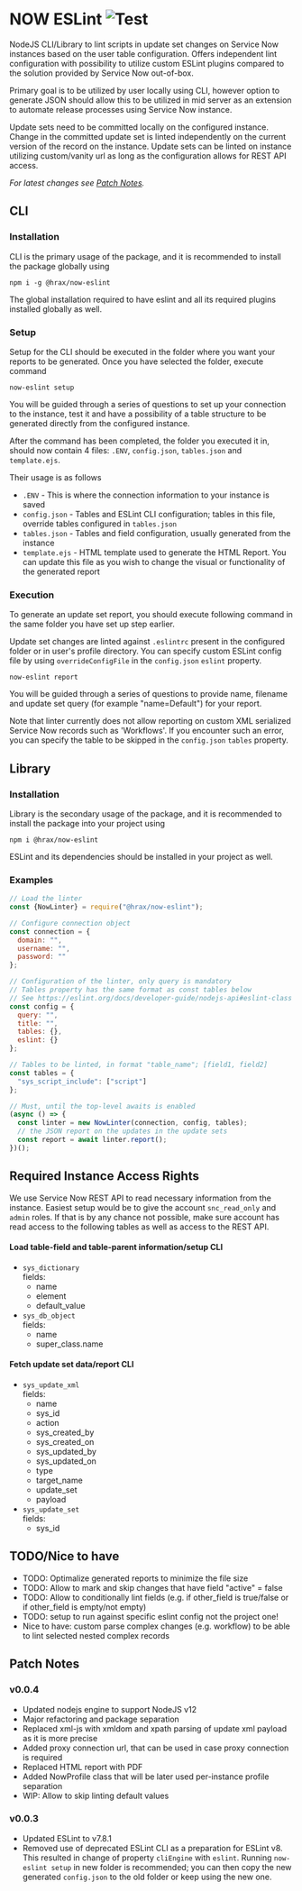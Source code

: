 # NOW ESLint ![Test](https://github.com/hrax/now-eslint/workflows/Test/badge.svg) 

NodeJS CLI/Library to lint scripts in update set changes on Service Now instances based on the user table configuration. Offers independent lint configuration with possibility to utilize custom ESLint plugins compared to the solution provided by Service Now out-of-box.

Primary goal is to be utilized by user locally using CLI, however option to generate JSON should allow this to be utilized in mid server as an extension to automate release processes using Service Now instance.

Update sets need to be committed locally on the configured instance. Change in the committed update set is linted independently on the current version of the record on the instance. Update sets can be linted on instance utilizing custom/vanity url as long as the configuration allows for REST API access.

*For latest changes see [Patch Notes](#patch-notes).*

## CLI

### Installation

CLI is the primary usage of the package, and it is recommended to install the package globally using

```
npm i -g @hrax/now-eslint
```

The global installation required to have eslint and all its required plugins installed globally as well.

### Setup

Setup for the CLI should be executed in the folder where you want your reports to be generated. Once you have selected the folder, execute command

```
now-eslint setup
```

You will be guided through a series of questions to set up your connection to the instance, test it and have a possibility of a table structure to be generated directly from the configured instance.

After the command has been completed, the folder you executed it in, should now contain 4 files: `.ENV`, `config.json`, `tables.json` and `template.ejs`.

Their usage is as follows

 * `.ENV` - This is where the connection information to your instance is saved
 * `config.json` - Tables and ESLint CLI configuration; tables in this file, override tables configured in `tables.json`
 * `tables.json` - Tables and field configuration, usually generated from the instance
 * `template.ejs` - HTML template used to generate the HTML Report. You can update this file as you wish to change the visual or functionality of the generated report

### Execution

To generate an update set report, you should execute following command in the same folder you have set up step earlier.

Update set changes are linted against `.eslintrc` present in the configured folder or in user's profile directory. You can specify custom ESLint config file by using `overrideConfigFile` in the `config.json` `eslint` property.

```
now-eslint report
```

You will be guided through a series of questions to provide name, filename and update set query (for example "name=Default") for your report.

Note that linter currently does not allow reporting on custom XML serialized Service Now records such as 'Workflows'. If you encounter such an error, you can specify the table to be skipped in the `config.json` `tables` property.

## Library

### Installation

Library is the secondary usage of the package, and it is recommended to install the package into your project using

```
npm i @hrax/now-eslint
```

ESLint and its dependencies should be installed in your project as well.

### Examples

```javascript
// Load the linter
const {NowLinter} = require("@hrax/now-eslint");

// Configure connection object
const connection = {
  domain: "",
  username: "",
  password: ""
};

// Configuration of the linter, only query is mandatory
// Tables property has the same format as const tables below
// See https://eslint.org/docs/developer-guide/nodejs-api#eslint-class for available options for eslint property
const config = {
  query: "",
  title: "",
  tables: {},
  eslint: {}
};

// Tables to be linted, in format "table_name"; [field1, field2]
const tables = {
  "sys_script_include": ["script"]
};

// Must, until the top-level awaits is enabled
(async () => {
  const linter = new NowLinter(connection, config, tables);
  // the JSON report on the updates in the update sets
  const report = await linter.report();
})();
```

## Required Instance Access Rights

We use Service Now REST API to read necessary information from the instance. Easiest setup would be to give the account `snc_read_only` and `admin` roles. If that is by any chance not possible, make sure account has read access to the following tables as well as access to the REST API.

#### Load table-field and table-parent information/setup CLI

- `sys_dictionary`  
fields:  
    - name
    - element
    - default_value
- `sys_db_object`  
fields:  
    - name
    - super_class.name

#### Fetch update set data/report CLI

- `sys_update_xml`  
fields:  
    - name
    - sys_id
    - action
    - sys_created_by
    - sys_created_on
    - sys_updated_by
    - sys_updated_on
    - type
    - target_name
    - update_set
    - payload
- `sys_update_set`  
fields:  
    - sys_id

## TODO/Nice to have

- TODO: Optimalize generated reports to minimize the file size
- TODO: Allow to mark and skip changes that have field "active" = false
- TODO: Allow to conditionally lint fields (e.g. if other_field is true/false or if other_field is empty/not empty)
- TODO: setup to run against specific eslint config not the project one!
- Nice to have: custom parse complex changes (e.g. workflow) to be able to lint selected nested complex records

## Patch Notes
### v0.0.4

- Updated nodejs engine to support NodeJS v12
- Major refactoring and package separation
- Replaced xml-js with xmldom and xpath parsing of update xml payload as it is more precise
- Added proxy connection url, that can be used in case proxy connection is required
- Replaced HTML report with PDF
- Added NowProfile class that will be later used per-instance profile separation
- WIP: Allow to skip linting default values

### v0.0.3

- Updated ESLint to v7.8.1
- Removed use of deprecated ESLint CLI as a preparation for ESLint v8.  
  This resulted in change of property `cliEngine` with `eslint`. Running `now-eslint setup` in new folder is recommended; you can then copy the new generated `config.json` to the old folder or keep using the new one.
